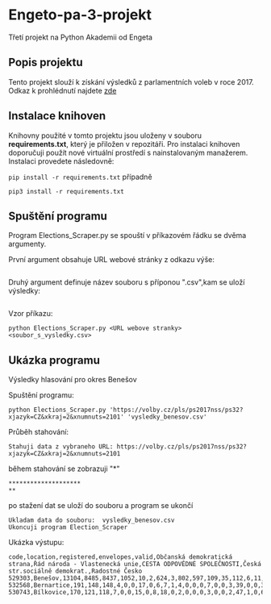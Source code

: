 # Engeto-pa-3-projekt
Třetí projekt na Python Akademii od Engeta
## Popis projektu
Tento projekt slouží k získání výsledků z parlamentních voleb v roce 2017.
Odkaz k prohlédnutí najdete [zde](https://volby.cz/pls/ps2017nss/ps3?xjazyk=CZ)
## Instalace knihoven
Knihovny použité v tomto projektu jsou uloženy v souboru **requirements.txt**, který je přiložen v repozitáři.
Pro instalaci knihoven doporučuji použít nové virtuální prostředí s nainstalovaným manažerem.
Instalaci provedete následovně:

``` pip install -r requirements.txt ```         případně

``` pip3 install -r requirements.txt ```

## Spuštění programu
Program Elections_Scraper.py se spouští v příkazovém řádku se dvěma argumenty.

První argument obsahuje URL webové stránky z odkazu výše:
```
```
Druhý argument definuje název souboru s příponou ".csv",kam se uloží výsledky:
```
```

Vzor příkazu:

```python Elections_Scraper.py <URL webove stranky> <soubor_s_vysledky.csv>```

## Ukázka programu

Výsledky hlasování pro okres Benešov

Spuštění programu:

``` python Elections_Scraper.py 'https://volby.cz/pls/ps2017nss/ps32?xjazyk=CZ&xkraj=2&xnumnuts=2101' 'vysledky_benesov.csv' ```

Průběh stahování:

``` Stahuji data z vybraneho URL: https://volby.cz/pls/ps2017nss/ps32?xjazyk=CZ&xkraj=2&xnumnuts=2101 ```

během stahování se zobrazuji "*"

```
********************
**
```

po stažení dat se uloží do souboru a program se ukončí

```
Ukladam data do souboru:  vysledky_benesov.csv
Ukoncuji program Election_Scraper
```

Ukázka výstupu:
```
code,location,registered,envelopes,valid,Občanská demokratická strana,Řád národa - Vlastenecká unie,CESTA ODPOVĚDNÉ SPOLEČNOSTI,Česká str.sociálně demokrat.,Radostné Česko
529303,Benešov,13104,8485,8437,1052,10,2,624,3,802,597,109,35,112,6,11,948,3,6,414,2577,3,21,314,5,58,17,16,682,10
532568,Bernartice,191,148,148,4,0,0,17,0,6,7,1,4,0,0,0,7,0,0,3,39,0,0,37,0,3,0,0,20,0
530743,Bílkovice,170,121,118,7,0,0,15,0,8,18,0,2,0,0,0,3,0,0,2,47,1,0,6,0,0,0,0,9,0
```

